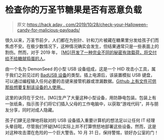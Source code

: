 # 检查你的万圣节糖果是否有恶意负载

> 原文:[https://hack aday . com/2019/10/28/check-your-Halloween-candy-for-malicious-payloads/](https://hackaday.com/2019/10/28/check-your-halloween-candy-for-malicious-payloads/)

很久以来，万圣节前夕，人们都在为别针、针和刀片被藏在糖果里分发给孩子们而焦虑不安。在极少数情况下，这种情况确实会发生，但结果通常只是一些表面上的割伤。然而，对于 2019 年， [[MG]开发了一种完全不同的秘密有效载荷，将交付给不给糖就捣蛋的人](https://twitter.com/_MG_/status/1188711257135693824)。

由一个名为 DemonSeed 的小型 USB 设备组成，这是一个 HID 攻击小工具，属于我们之前见过的 [BadUSB 设备](https://hackaday.com/2014/10/05/badusb-means-were-all-screwed/)的类型。插上电源后，该装置模拟 USB 键盘，可以通过编程输入任何必要的击键来接管机器或泄漏数据。[Github 上有文件可供那些想要复制该设备的人使用。](https://github.com/O-MG/DemonSeed)

这里的诀窍在于交付。[MG]生产了大量这种小型设备，用防静电包装。包装上有一张纸条，指示孩子们将它们插入父母的工作电脑中，以获取“游戏代码”，并与朋友分享，同时对成人隐藏。

孩子们肆无忌惮地将敌对的 USB 设备插入重要计算机的想法足以让任何 IT 经理头晕目眩，尽管我们怀疑[MG]实际上并不打算愤怒地部署这些设备。然而，这是对这种攻击潜在危险的一个巨大警告。10 月 31 日，保持警惕，锁好办公室的门！
